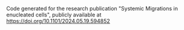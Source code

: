 Code generated for the research publication "Systemic Migrations in enucleated cells", publicly available at https://doi.org/10.1101/2024.05.19.594852

